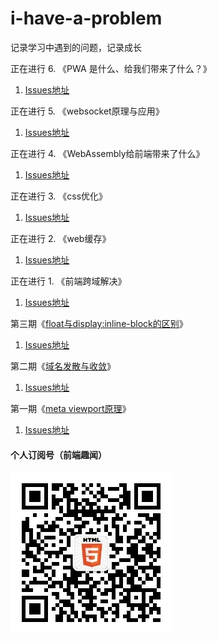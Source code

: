 # i-have-a-problem
记录学习中遇到的问题，记录成长

正在进行 6. 《PWA 是什么、给我们带来了什么？》
1. [Issues地址](https://github.com/mynane/i-have-a-problem/issues/9)

正在进行 5. 《websocket原理与应用》
1. [Issues地址](https://github.com/mynane/i-have-a-problem/issues/8)

正在进行 4. 《WebAssembly给前端带来了什么》
1. [Issues地址](https://github.com/mynane/i-have-a-problem/issues/7)

正在进行 3. 《css优化》
1. [Issues地址](https://github.com/mynane/i-have-a-problem/issues/6)

正在进行 2. 《web缓存》
1. [Issues地址](https://github.com/mynane/i-have-a-problem/issues/5)

正在进行 1. 《前端跨域解决》
1. [Issues地址](https://github.com/mynane/i-have-a-problem/issues/4)

第三期《[float与display:inline-block的区别](./03.floath和inline-block的区别.md)》
1. [Issues地址](https://github.com/mynane/i-have-a-problem/issues/3)

第二期《[域名发散与收敛](./02.域名发散与收敛.md)》
1. [Issues地址](https://github.com/mynane/i-have-a-problem/issues/2)

第一期《[meta viewport原理](./01.meta%20viewport%E5%8E%9F%E7%90%86.md)》
1. [Issues地址](https://github.com/mynane/i-have-a-problem/issues/1)

#### 个人订阅号（前端趣闻）
![前端趣闻](./assets/qrcode.jpg)
